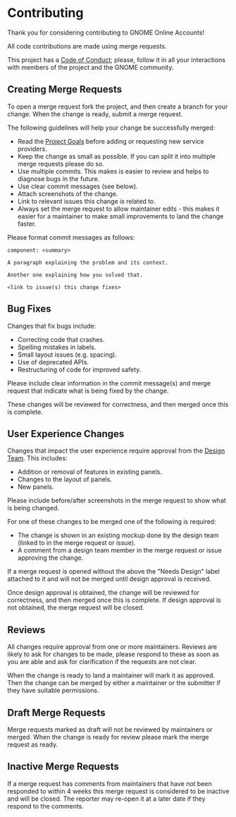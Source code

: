 # Contributing

Thank you for considering contributing to GNOME Online Accounts!

All code contributions are made using merge requests.

This project has a [Code of Conduct](https://wiki.gnome.org/Foundation/CodeOfConduct); please,
follow it in all your interactions with members of the project and the GNOME community.

## Creating Merge Requests

To open a merge request fork the project, and then create a branch for your change.
When the change is ready, submit a merge request.

The following guidelines will help your change be successfully merged:

 * Read the [Project Goals](goals.md) before adding or requesting new service providers.
 * Keep the change as small as possible. If you can split it into multiple merge requests please do
   so.
 * Use multiple commits. This makes is easier to review and helps to diagnose bugs in the future.
 * Use clear commit messages (see below).
 * Attach screenshots of the change.
 * Link to relevant issues this change is related to.
 * Always set the merge request to allow maintainer edits - this makes it easier
   for a maintainer to make small improvements to land the change faster.

Please format commit messages as follows:

```
component: <summary>

A paragraph explaining the problem and its context.

Another one explaining how you solved that.

<link to issue(s) this change fixes>
```

## Bug Fixes

Changes that fix bugs include:

 * Correcting code that crashes.
 * Spelling mistakes in labels.
 * Small layout issues (e.g. spacing).
 * Use of deprecated APIs.
 * Restructuring of code for improved safety.

Please include clear information in the commit message(s) and merge request that indicate what is
being fixed by the change.

These changes will be reviewed for correctness, and then merged once this is complete.

## User Experience Changes

Changes that impact the user experience require approval from the
[Design Team][design-team]. This includes:

 * Addition or removal of features in existing panels.
 * Changes to the layout of panels.
 * New panels.

Please include before/after screenshots in the merge request to show what is being changed.

For one of these changes to be merged one of the following is required:

 * The change is shown in an existing mockup done by the design team (linked to in the merge request
   or issue).
 * A comment from a design team member in the merge request or issue approving the change.

If a merge request is opened without the above the "Needs Design" label attached to it and will not
be merged until design approval is received.

Once design approval is obtained, the change will be reviewed for correctness, and then merged once
this is complete.
If design approval is not obtained, the merge request will be closed.

[design-team]: https://gitlab.gnome.org/Teams/Design

## Reviews

All changes require approval from one or more maintainers.
Reviews are likely to ask for changes to be made, please respond to these as soon as you are able
and ask for clarification if the requests are not clear.

When the change is ready to land a maintainer will mark it as approved.
Then the change can be merged by either a maintainer or the submitter if they have suitable
permissions.

## Draft Merge Requests

Merge requests marked as draft will not be reviewed by maintainers or merged.
When the change is ready for review please mark the merge request as ready.

## Inactive Merge Requests

If a merge request has comments from maintainers that have not been responded to within 4 weeks this
merge request is considered to be inactive and will be closed. The reporter may re-open it at a
later date if they respond to the comments.
